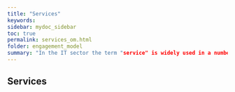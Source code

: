 ```yaml
---
title: "Services"
keywords: 
sidebar: mydoc_sidebar
toc: true
permalink: services_om.html
folder: engagement_model
summary: "In the IT sector the term "service" is widely used in a number of contexts."
---
```


## Services